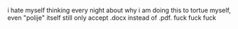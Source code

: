 i hate myself thinking every night about why i am doing this to tortue myself, even "polije" itself still only accept .docx instead of .pdf. fuck fuck fuck
